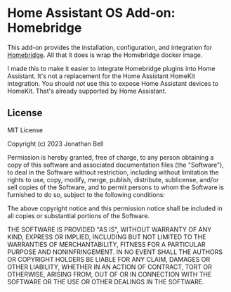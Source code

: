 # Home Assistant OS Add-on: Homebridge

This add-on provides the installation, configuration, and integration for
[Homebridge](https://github.com/homebridge/homebridge). All that it does is wrap the Homebridge docker image.

I made this to make it easier to integrate Homebridge plugins into Home Assistant. It's not a replacement for the Home Assistant HomeKit integration. You should *not* use this to expose Home Assistant devices to HomeKit. That's already supported by Home Assistant. 

## License

MIT License

Copyright (c) 2023 Jonathan Bell

Permission is hereby granted, free of charge, to any person obtaining a copy
of this software and associated documentation files (the "Software"), to deal
in the Software without restriction, including without limitation the rights
to use, copy, modify, merge, publish, distribute, sublicense, and/or sell
copies of the Software, and to permit persons to whom the Software is
furnished to do so, subject to the following conditions:

The above copyright notice and this permission notice shall be included in all
copies or substantial portions of the Software.

THE SOFTWARE IS PROVIDED "AS IS", WITHOUT WARRANTY OF ANY KIND, EXPRESS OR
IMPLIED, INCLUDING BUT NOT LIMITED TO THE WARRANTIES OF MERCHANTABILITY,
FITNESS FOR A PARTICULAR PURPOSE AND NONINFRINGEMENT. IN NO EVENT SHALL THE
AUTHORS OR COPYRIGHT HOLDERS BE LIABLE FOR ANY CLAIM, DAMAGES OR OTHER
LIABILITY, WHETHER IN AN ACTION OF CONTRACT, TORT OR OTHERWISE, ARISING FROM,
OUT OF OR IN CONNECTION WITH THE SOFTWARE OR THE USE OR OTHER DEALINGS IN THE
SOFTWARE.
